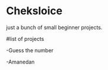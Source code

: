 # Cheksloice
 just a bunch of small beginner projects.

#list of projects

-Guess the number
	


-Amanedan

